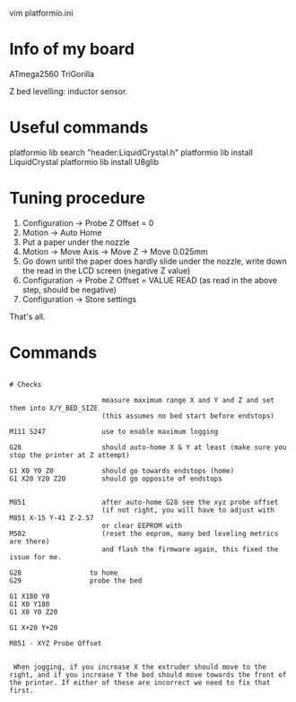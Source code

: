 vim platformio.ini

# Info of my board
ATmega2560
TriGorilla

Z bed levelling: inductor sensor.

# Useful commands

platformio lib search "header:LiquidCrystal.h"
platformio lib install LiquidCrystal
platformio lib install U8glib

# Tuning procedure

1. Configuration -> Probe Z Offset = 0
2. Motion -> Auto Home
3. Put a paper under the nozzle
4. Motion -> Move Axis -> Move Z -> Move 0.025mm
5. Go down until the paper does hardly slide under the nozzle, write down the read in the LCD screen (negative Z value)
6. Configuration -> Probe Z Offset = VALUE READ (as read in the above step, should be negative)
7. Configuration -> Store settings

That's all.

# Commands

```

# Checks

                       measure maximum range X and Y and Z and set them into X/Y_BED_SIZE
                       (this assumes no bed start before endstops)

M111 S247              use to enable maximum logging

G28                    should auto-home X & Y at least (make sure you stop the printer at Z attempt)

G1 X0 Y0 Z0            should go towards endstops (home)
G1 X20 Y20 Z20         should go opposite of endstops


M851                   after auto-home G28 see the xyz probe offset
                       (if not right, you will have to adjust with
M851 X-15 Y-41 Z-2.57  
                       or clear EEPROM with
M502                   (reset the eeprom, many bed leveling metrics are there)
                       and flash the firmware again, this fixed the issue for me.
                         
G28                 to home
G29                 probe the bed

G1 X180 Y0
G1 X0 Y180
G1 X0 Y0 Z20

G1 X+20 Y+20

M851 - XYZ Probe Offset


 When jogging, if you increase X the extruder should move to the right, and if you increase Y the bed should move towards the front of the printer. If either of these are incorrect we need to fix that first.

```
